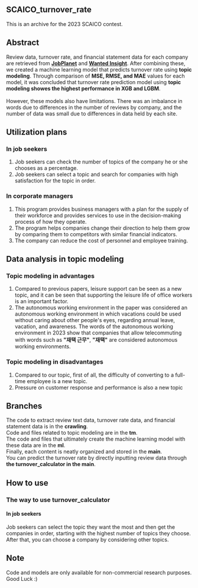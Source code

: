## SCAICO_turnover_rate
This is an archive for the 2023 SCAICO contest.

## Abstract
Review data, turnover rate, and financial statement data for each company are retrieved from **[JobPlanet](https://www.jobplanet.co.kr/job)** and **[Wanted Insight](https://insight.wanted.co.kr/)**. After combining these, we created a machine learning model that predicts turnover rate using **topic modeling**. Through comparison of **MSE, RMSE, and MAE** values ​​for each model, it was concluded that turnover rate prediction model using **topic modeling showes the highest performance in XGB and LGBM**.<br>
<br>
However, these models also have limitations. There was an imbalance in words due to differences in the number of reviews by company, and the number of data was small due to differences in data held by each site.
<br>

## Utilization plans 
### In job seekers
1. Job seekers can check the number of topics of the company he or she chooses as a percentage.<br>
2. Job seekers can select a topic and search for companies with high satisfaction for the topic in order.
### In corporate managers
1. This program provides business managers with a plan for the supply of their workforce and provides services to use in the decision-making process of how they operate. <br>
2. The program helps companies change their direction to help them grow by comparing them to competitors with similar financial indicators. <br>
3. The company can reduce the cost of personnel and employee training.<br>
## Data analysis in topic modeling
### Topic modeling in advantages
1. Compared to previous papers, leisure support can be seen as a new topic, and it can be seen that supporting the leisure life of office workers is an important factor.<br>
2. The autonomous working environment in the paper was considered an autonomous working environment in which vacations could be used without caring about other people's eyes, regarding annual leave, vacation, and awareness. The words of the autonomous working environment in 2023 show that companies that allow telecommuting with words such as **"재택 근무"**, **"재택"** are considered autonomous working environments.
### Topic modeling in disadvantages
1. Compared to our topic, first of all, the difficulty of converting to a full-time employee is a new topic.<br>
2. Pressure on customer response and performance is also a new topic <br>

## Branches
The code to extract review text data, turnover rate data, and financial statement data is in the **crawling**.<br>
Code and files related to topic modeling are in the **tm**.<br>
The code and files that ultimately create the machine learning model with these data are in the **ml**.<br>
Finally, each content is neatly organized and stored in the **main**.<br>
You can predict the turnover rate by directly inputting review data through **the turnover_calculator in the main**.<br>

## How to use
### The way to use turnover_calculator
#### In job seekers
Job seekers can select the topic they want the most and then get the companies in order, starting with the highest number of topics they choose. After that, you can choose a company by considering other topics.<br>


## Note
Code and models are only available for non-commercial research purposes.<br>
Good Luck :)

   

